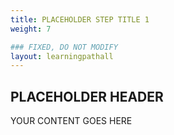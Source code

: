```yaml
---
title: PLACEHOLDER STEP TITLE 1
weight: 7

### FIXED, DO NOT MODIFY
layout: learningpathall
---
```


## PLACEHOLDER HEADER 
YOUR CONTENT GOES HERE
